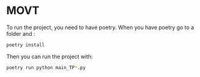 # MOVT

To run the project, you need to have poetry.
When you have poetry go to a folder and :
```bash
poetry install
```
Then you can run the project with:
```bash
poetry run python main_TP*.py
```
